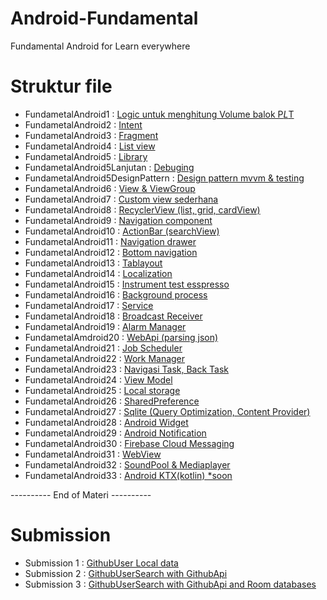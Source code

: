 # Android-Fundamental
Fundamental Android for Learn everywhere

# Struktur file
- FundametalAndroid1 : [Logic untuk menghitung Volume balok P*L*T](https://github.com/byansanur/Android-Fundamental/tree/master/FundametalAndroid1)
- FundametalAndroid2 : [Intent](https://github.com/byansanur/Android-Fundamental/tree/master/FundametalAndroid2)
- FundametalAndroid3 : [Fragment](https://github.com/byansanur/Android-Fundamental/tree/master/FUndametalAndroid3)
- FundametalAndroid4 : [List view](https://github.com/byansanur/Android-Fundamental/tree/master/FundametalAndroid4)
- FundametalAndroid5 : [Library](https://github.com/byansanur/Android-Fundamental/tree/master/FundametalAndroid5)
- FundametalAndroid5Lanjutan : [Debuging](https://github.com/byansanur/Android-Fundamental/tree/master/FundametalAndroid5lanjutan)
- FundametalAndroid5DesignPattern : [Design pattern mvvm & testing](https://github.com/byansanur/Android-Fundamental/tree/master/FundametalAndroid5DesignPattern)
- FundametalAndroid6 : [View & ViewGroup](https://github.com/byansanur/Android-Fundamental/tree/master/FundametalAndroid6)
- FundametalAndroid7 : [Custom view sederhana](https://github.com/byansanur/Android-Fundamental/tree/master/FundametalAndroid7)
- FundametalAndroid8 : [RecyclerView (list, grid, cardView)](https://github.com/byansanur/Android-Fundamental/tree/master/FundametalAndroid8)
- FundametalAndroid9 : [Navigation component](https://github.com/byansanur/Android-Fundamental/tree/master/FundametalAndroid9)
- FundametalAndroid10 : [ActionBar (searchView)](https://github.com/byansanur/Android-Fundamental/tree/master/FundametalAndroid10)
- FundametalAndroid11 : [Navigation drawer](https://github.com/byansanur/Android-Fundamental/tree/master/FundametalAndroid11)
- FundametalAndroid12 : [Bottom navigation](https://github.com/byansanur/Android-Fundamental/tree/master/FundametalAndroid12)
- FundametalAndroid13 : [Tablayout](https://github.com/byansanur/Android-Fundamental/tree/master/FundametalAndroid13)
- FundametalAndroid14 : [Localization](https://github.com/byansanur/Android-Fundamental/tree/master/FundametalAndroid14)
- FundametalAndroid15 : [Instrument test esspresso](https://github.com/byansanur/Android-Fundamental/tree/master/FundametalAndroid15)
- FundametalAndroid16 : [Background process](https://github.com/byansanur/Android-Fundamental/tree/master/FundametalAndroid16)
- FundametalAndroid17 : [Service](https://github.com/byansanur/Android-Fundamental/tree/master/FundametalAndroid17)
- FundametalAndroid18 : [Broadcast Receiver](https://github.com/byansanur/Android-Fundamental/tree/master/FundametalAndroid18)
- FundametalAndroid19 : [Alarm Manager](https://github.com/byansanur/Android-Fundamental/tree/master/FundametalAndroid19)
- FundametalAmdroid20 : [WebApi (parsing json)](https://github.com/byansanur/Android-Fundamental/tree/master/FundametalAmdroid20)
- FundametalAndroid21 : [Job Scheduler](https://github.com/byansanur/Android-Fundamental/tree/master/FundametalAndroid21)
- FundametalAndroid22 : [Work Manager](https://github.com/byansanur/Android-Fundamental/tree/master/FundametalAndroid22)
- FundametalAndroid23 : [Navigasi Task, Back Task](https://github.com/byansanur/Android-Fundamental/tree/master/FundametalAndroid23)
- FundametalAndroid24 : [View Model](https://github.com/byansanur/Android-Fundamental/tree/master/FundametalAndroid24)
- FundametalAndroid25 : [Local storage](https://github.com/byansanur/Android-Fundamental/tree/master/FundametalAndroid25)
- FundametalAndroid26 : [SharedPreference](https://github.com/byansanur/Android-Fundamental/tree/master/FundametalAndroid26)
- FundametalAndroid27 : [Sqlite (Query Optimization, Content Provider)](https://github.com/byansanur/Android-Fundamental/tree/master/FundametalAndroid27)
- FundametalAndroid28 : [Android Widget](https://github.com/byansanur/Android-Fundamental/tree/master/FundametalAndroid28)
- FundametalAndroid29 : [Android Notification](https://github.com/byansanur/Android-Fundamental/tree/master/FundametalAndroid29)
- FundametalAndroid30 : [Firebase Cloud Messaging](https://github.com/byansanur/Android-Fundamental/tree/master/FundametalAndroid30)
- FundametalAndroid31 : [WebView](https://github.com/byansanur/Android-Fundamental/tree/master/FundametalAndroid31)
- FundametalAndroid32 : [SoundPool & Mediaplayer](https://github.com/byansanur/Android-Fundamental/tree/master/FundametalAndroid32)
- FundametalAndroid33 : [Android KTX(kotlin) *soon](https://github.com/byansanur/Android-Fundamental/tree/master/FundametalAndroid33)


---------- End of Materi ----------

# Submission
- Submission 1 : [GithubUser Local data](https://github.com/byansanur/Android-Fundamental/tree/master/Submission1GithubUser)
- Submission 2 : [GithubUserSearch with GithubApi](https://github.com/byansanur/Android-Fundamental/tree/master/Submission2UIUX)
- Submission 3 : [GithubUserSearch with GithubApi and Room databases](https://github.com/byansanur/Android-Fundamental/tree/master/Submission2UIUXApi)



